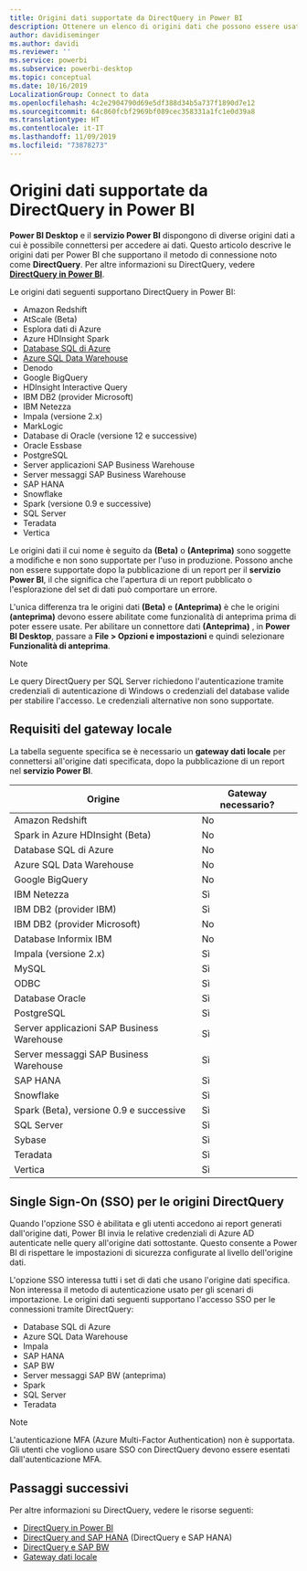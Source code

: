 ```yaml
---
title: Origini dati supportate da DirectQuery in Power BI
description: Ottenere un elenco di origini dati che possono essere usati da DirectQuery.
author: davidiseminger
ms.author: davidi
ms.reviewer: ''
ms.service: powerbi
ms.subservice: powerbi-desktop
ms.topic: conceptual
ms.date: 10/16/2019
LocalizationGroup: Connect to data
ms.openlocfilehash: 4c2e2904790d69e5df388d34b5a737f1890d7e12
ms.sourcegitcommit: 64c860fcbf2969bf089cec358331a1fc1e0d39a8
ms.translationtype: HT
ms.contentlocale: it-IT
ms.lasthandoff: 11/09/2019
ms.locfileid: "73878273"
---
```

# <a name="data-sources-supported-by-directquery-in-power-bi"></a>Origini dati supportate da DirectQuery in Power BI

**Power BI Desktop** e il **servizio Power BI** dispongono di diverse origini dati a cui è possibile connettersi per accedere ai dati. Questo articolo descrive le origini dati per Power BI che supportano il metodo di connessione noto come **DirectQuery**. Per altre informazioni su DirectQuery, vedere [**DirectQuery in Power BI**](desktop-directquery-about.md).

Le origini dati seguenti supportano DirectQuery in Power BI:

* Amazon Redshift
* AtScale (Beta)
* Esplora dati di Azure
* Azure HDInsight Spark
* [Database SQL di Azure](service-azure-sql-database-with-direct-connect.md)
* [Azure SQL Data Warehouse](service-azure-sql-data-warehouse-with-direct-connect.md)
* Denodo
* Google BigQuery
* HDInsight Interactive Query
* IBM DB2 (provider Microsoft)
* IBM Netezza
* Impala (versione 2.x)
* MarkLogic
* Database di Oracle (versione 12 e successive)
* Oracle Essbase
* PostgreSQL
* Server applicazioni SAP Business Warehouse
* Server messaggi SAP Business Warehouse
* SAP HANA
* Snowflake
* Spark (versione 0.9 e successive)
* SQL Server
* Teradata
* Vertica

Le origini dati il cui nome è seguito da **(Beta)** o **(Anteprima)** sono soggette a modifiche e non sono supportate per l'uso in produzione. Possono anche non essere supportate dopo la pubblicazione di un report per il **servizio Power BI**, il che significa che l'apertura di un report pubblicato o l'esplorazione del set di dati può comportare un errore.

L'unica differenza tra le origini dati **(Beta)** e **(Anteprima)** è che le origini **(anteprima)** devono essere abilitate come funzionalità di anteprima prima di poter essere usate. Per abilitare un connettore dati **(Anteprima)** , in **Power BI Desktop**, passare a **File > Opzioni e impostazioni** e quindi selezionare **Funzionalità di anteprima**.

> [!NOTE]
> Le query DirectQuery per SQL Server richiedono l'autenticazione tramite credenziali di autenticazione di Windows o credenziali del database valide per stabilire l'accesso. Le credenziali alternative non sono supportate.
>

## <a name="on-premises-gateway-requirements"></a>Requisiti del gateway locale
La tabella seguente specifica se è necessario un **gateway dati locale** per connettersi all'origine dati specificata, dopo la pubblicazione di un report nel **servizio Power BI**.

| Origine | Gateway necessario? |
| --- | --- |
| Amazon Redshift |No |
| Spark in Azure HDInsight (Beta) |No |
| Database SQL di Azure |No |
| Azure SQL Data Warehouse |No |
| Google BigQuery |No |
| IBM Netezza |Sì |
| IBM DB2 (provider IBM) |Sì |
| IBM DB2 (provider Microsoft) |No |
| Database Informix IBM |No |
| Impala (versione 2.x) |Sì |
| MySQL |Sì |
| ODBC |Sì |
| Database Oracle |Sì |
| PostgreSQL |Sì |
| Server applicazioni SAP Business Warehouse |Sì |
| Server messaggi SAP Business Warehouse |Sì |
| SAP HANA |Sì |
| Snowflake |Sì |
| Spark (Beta), versione 0.9 e successive |Sì |
| SQL Server |Sì |
| Sybase |Sì |
| Teradata |Sì |
| Vertica |Sì |


## <a name="single-sign-on-sso-for-directquery-sources"></a>Single Sign-On (SSO) per le origini DirectQuery

Quando l'opzione SSO è abilitata e gli utenti accedono ai report generati dall'origine dati, Power BI invia le relative credenziali di Azure AD autenticate nelle query all'origine dati sottostante. Questo consente a Power BI di rispettare le impostazioni di sicurezza configurate al livello dell'origine dati.

L'opzione SSO interessa tutti i set di dati che usano l'origine dati specifica. Non interessa il metodo di autenticazione usato per gli scenari di importazione. Le origini dati seguenti supportano l'accesso SSO per le connessioni tramite DirectQuery:

- Database SQL di Azure
- Azure SQL Data Warehouse
- Impala
- SAP HANA
- SAP BW
- Server messaggi SAP BW (anteprima)
- Spark
- SQL Server
- Teradata

> [!Note]
> L'autenticazione MFA (Azure Multi-Factor Authentication) non è supportata. Gli utenti che vogliono usare SSO con DirectQuery devono essere esentati dall'autenticazione MFA.

## <a name="next-steps"></a>Passaggi successivi
Per altre informazioni su DirectQuery, vedere le risorse seguenti:

* [DirectQuery in Power BI](desktop-directquery-about.md)
* [DirectQuery and SAP HANA](desktop-directquery-sap-hana.md) (DirectQuery e SAP HANA)
* [DirectQuery e SAP BW](desktop-directquery-sap-bw.md)
* [Gateway dati locale](service-gateway-onprem.md)

